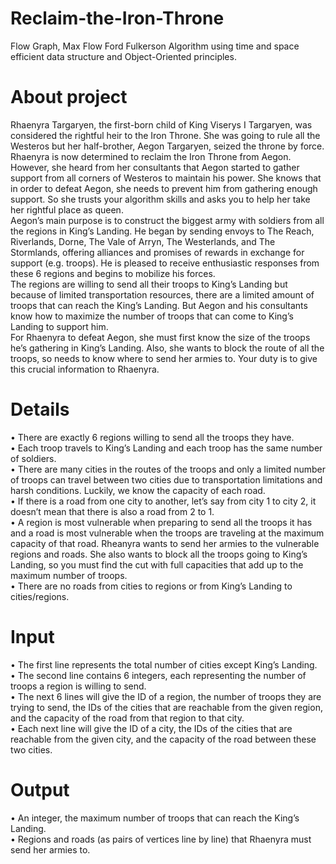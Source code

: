 # Reclaim-the-Iron-Throne
Flow Graph, Max Flow Ford Fulkerson Algorithm using time and space efficient data structure and Object-Oriented principles.
# About project
Rhaenyra Targaryen, the first-born child of King Viserys I Targaryen, was considered the
rightful heir to the Iron Throne. She was going to rule all the Westeros but her half-brother,
Aegon Targaryen, seized the throne by force.  <br/>
Rhaenyra is now determined to reclaim the Iron Throne from Aegon. However, she
heard from her consultants that Aegon started to gather support from all corners of Westeros to maintain his power. She knows that in order to defeat Aegon, she needs to prevent
him from gathering enough support. So she trusts your algorithm skills and asks you to help
her take her rightful place as queen. <br/>
Aegon’s main purpose is to construct the biggest army with soldiers from all the regions in King’s Landing. He began by sending envoys to The Reach, Riverlands, Dorne,
The Vale of Arryn, The Westerlands, and The Stormlands, offering alliances and promises of
rewards in exchange for support (e.g. troops). He is pleased to receive enthusiastic responses
from these 6 regions and begins to mobilize his forces. <br/>
The regions are willing to send all their troops to King’s Landing but because of limited
transportation resources, there are a limited amount of troops that can reach the King’s
Landing. But Aegon and his consultants know how to maximize the number of troops that
can come to King’s Landing to support him. <br/>
For Rhaenyra to defeat Aegon, she must first know the size of the troops he’s gathering in King’s Landing. Also, she wants to block the route of all the troops, so needs to
know where to send her armies to. Your duty is to give this crucial information to Rhaenyra.  <br/>

# Details
• There are exactly 6 regions willing to send all the troops they have. <br/>
• Each troop travels to King’s Landing and each troop has the same number of soldiers.  <br/>
• There are many cities in the routes of the troops and only a limited number of troops
can travel between two cities due to transportation limitations and harsh conditions.
Luckily, we know the capacity of each road. <br/>
• If there is a road from one city to another, let’s say from city 1 to city 2, it doesn’t
mean that there is also a road from 2 to 1. <br/>
• A region is most vulnerable when preparing to send all the troops it has and a road
is most vulnerable when the troops are traveling at the maximum capacity of that
road. Rheanyra wants to send her armies to the vulnerable regions and roads. She also
wants to block all the troops going to King’s Landing, so you must find the cut with
full capacities that add up to the maximum number of troops.  <br/>
• There are no roads from cities to regions or from King’s Landing to cities/regions. <br/>

# Input
• The first line represents the total number of cities except King’s Landing.<br/>
• The second line contains 6 integers, each representing the number of troops
a region is willing to send.<br/>
• The next 6 lines will give the ID of a region, the number of troops they are
trying to send, the IDs of the cities that are reachable from the given region,
and the capacity of the road from that region to that city.<br/>
• Each next line will give the ID of a city, the IDs of the cities that are
reachable from the given city, and the capacity of the road between these
two cities.<br/>

# Output 
• An integer, the maximum number of troops that can reach the King’s Landing.<br/>
• Regions and roads (as pairs of vertices line by line) that Rhaenyra
must send her armies to.
<br/>

